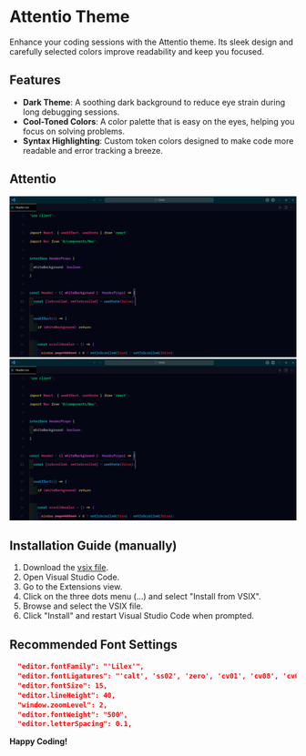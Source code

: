 # Attentio Theme

Enhance your coding sessions with the Attentio theme. Its sleek design and carefully selected colors improve readability and keep you focused.

## Features

- **Dark Theme**: A soothing dark background to reduce eye strain during long debugging sessions.
- **Cool-Toned Colors**: A color palette that is easy on the eyes, helping you focus on solving problems.
- **Syntax Highlighting**: Custom token colors designed to make code more readable and error tracking a breeze.

## Attentio

![Attentio Theme](/images/image.png)
![Attentio Theme](https://github.com/Shaditya-Kinlekar/Attentio-Theme/blob/main/images/image.png?raw=true)

## Installation Guide (manually)

1. Download the [vsix file](https://github.com/Shaditya-Kinlekar/Attentio-Theme/releases/tag/latest).
2. Open Visual Studio Code.
3. Go to the Extensions view.
4. Click on the three dots menu (...) and select "Install from VSIX".
5. Browse and select the VSIX file.
6. Click "Install" and restart Visual Studio Code when prompted.

## Recommended Font Settings

```json
  "editor.fontFamily": "'Lilex'",
  "editor.fontLigatures": "'calt', 'ss02', 'zero', 'cv01', 'cv08', 'cv09'",
  "editor.fontSize": 15,
  "editor.lineHeight": 40,
  "window.zoomLevel": 2,
  "editor.fontWeight": "500",
  "editor.letterSpacing": 0.1,
```

**Happy Coding!**
